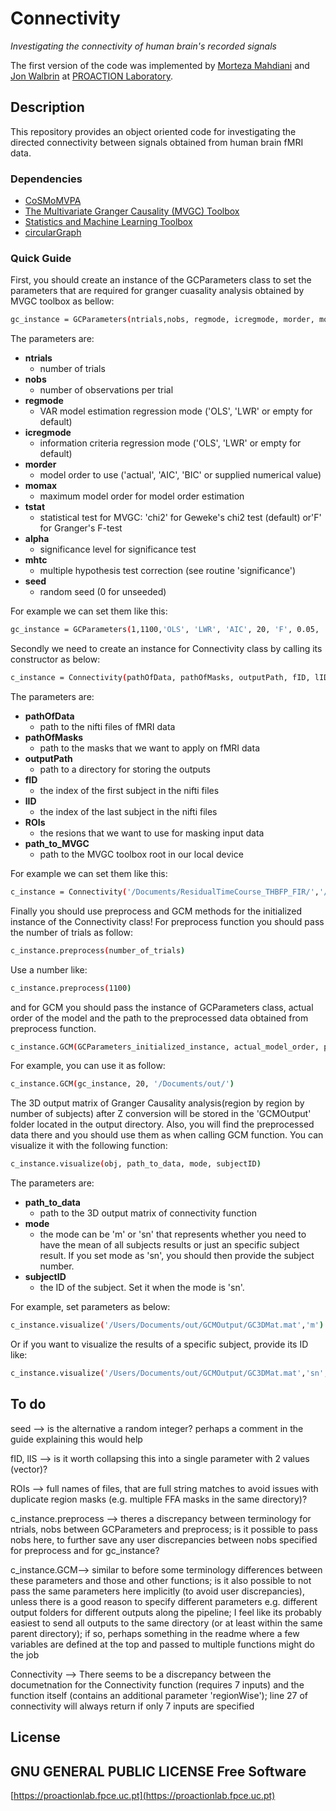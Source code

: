 # Connectivity
_Investigating the connectivity of human brain's recorded signals_

The first version of the code was implemented by [Morteza Mahdiani](https://morteza-mahdiani.github.io/) and [Jon Walbrin](https://orcid.org/0000-0001-9740-4471) at [PROACTION Laboratory](https://proactionlab.fpce.uc.pt/).

## Description
This repository provides an object oriented code for investigating the directed connectivity between signals obtained from human brain fMRI data.

### Dependencies
* [CoSMoMVPA](https://cosmomvpa.org/)
* [The Multivariate Granger Causality (MVGC) Toolbox
](https://www.mathworks.com/matlabcentral/fileexchange/78727-the-multivariate-granger-causality-mvgc-toolbox)
* [Statistics and Machine Learning Toolbox
](https://www.mathworks.com/products/statistics.html)
* [circularGraph](https://www.mathworks.com/matlabcentral/fileexchange/48576-circulargraph/)


### Quick Guide
First, you should create an instance of the GCParameters class to set the parameters that are required for granger cuasality analysis obtained by MVGC toolbox as bellow:

```bash
gc_instance = GCParameters(ntrials,nobs, regmode, icregmode, morder, momax, tstat, alpha, mhtc, seed);
```

The parameters are:

- **ntrials**
	- number of trials
- **nobs**
	- number of observations per trial
- **regmode**
	- VAR model estimation regression mode ('OLS', 'LWR' or empty for default)
- **icregmode**
	-	information criteria regression mode ('OLS', 'LWR' or empty for default)
- **morder**
	- model order to use ('actual', 'AIC', 'BIC' or supplied numerical value)
- **momax**
	- maximum model order for model order estimation
- **tstat**
	- statistical test for MVGC:  'chi2' for Geweke's chi2 test (default) or'F' for Granger's F-test
- **alpha**
 	- significance level for significance test
- **mhtc**
	- multiple hypothesis test correction (see routine 'significance')
- **seed**
	- random seed (0 for unseeded)

For example we can set them like this:

```bash
gc_instance = GCParameters(1,1100,'OLS', 'LWR', 'AIC', 20, 'F', 0.05, 'FDR', 0)
```

Secondly we need to create an instance for Connectivity class by calling its constructor as below:

```bash
c_instance = Connectivity(pathOfData, pathOfMasks, outputPath, fID, lID, ROIs, path_to_MVGC)
```

The parameters are:

- **pathOfData**
	- path to the nifti files of fMRI data
- **pathOfMasks**
	- path to the masks that we want to apply on fMRI data
- **outputPath**
	- path to a directory for storing the outputs
- **fID** 
	- the index of the first subject in the nifti files
- **lID**
	- the index of the last subject in the nifti files
- **ROIs**
	- the resions that we want to use for masking input data
- **path_to_MVGC**
	- path to the MVGC toolbox root in our local device

For example we can set them like this:

```bash
c_instance = Connectivity('/Documents/ResidualTimeCourse_THBFP_FIR/','/Documents/SubjReg_SearchSpaces_GM_ASMasked/','/Documents/out/', 8,10,{'rOFA','rFFA','rSTSF'},'/Applications/MathWorks/MATLAB Add-Ons/Collections/The Multivariate Granger Causality (MVGC) Toolbox' 
```

Finally you should use preprocess and GCM methods for the initialized instance of the Connectivity class! For preprocess function you should pass the number of trials as follow:

```bash
c_instance.preprocess(number_of_trials)
```

Use a number like:

```bash
c_instance.preprocess(1100)
```

and for GCM you should pass the instance of GCParameters class, actual order of the model and the path to the preprocessed data obtained from preprocess function.

```bash
c_instance.GCM(GCParameters_initialized_instance, actual_model_order, path_of_the_preprocessed_data)
```

 For example, you can use it as follow:

```bash
c_instance.GCM(gc_instance, 20, '/Documents/out/')
```

The 3D output matrix of Granger Causality analysis(region by region by number of subjects) after Z conversion will be stored in the 'GCMOutput' folder located in the output directory. Also, you will find the preprocessed data there and you should use them as when calling GCM function. You can visualize it with the following function:

```bash
c_instance.visualize(obj, path_to_data, mode, subjectID)
```

The parameters are:

- **path_to_data**
	- path to the 3D output matrix of connectivity function
- **mode**
	- the mode can be 'm' or 'sn' that represents whether you need to have the mean of all subjects results or just an specific subject result. If you set mode as 'sn', you should then provide the subject number. 
- **subjectID**
	- the ID of the subject. Set it when the mode is 'sn'.

For example, set parameters as below:

```bash
c_instance.visualize('/Users/Documents/out/GCMOutput/GC3DMat.mat','m') 
```

Or if you want to visualize the results of a specific subject, provide its ID like:

```bash
c_instance.visualize('/Users/Documents/out/GCMOutput/GC3DMat.mat','sn', 2) 
```

## To do

seed --> is the alternative a random integer? perhaps a comment in the guide explaining this would help

fID, lIS --> is it worth collapsing this into a single parameter with 2 values (vector)?

ROIs --> full names of files, that are full string matches to avoid issues with duplicate region masks (e.g. multiple FFA masks in the same directory)?

c_instance.preprocess --> theres a discrepancy between terminology for ntrials, nobs between GCParameters and preprocess; is it possible to pass nobs here, to further save any user discrepancies between nobs specified for preprocess and for gc_instance?

c_instance.GCM--> similar to before some terminology differences between these parameters and those and other functions; is it also possible to not pass the same parameters here implicitly (to avoid user discrepancies), unless there is a good reason to specify different parameters e.g. different output folders for different outputs along the pipeline; I feel like its probably easiest to send all outputs to the same directory (or at least within the same parent directory); if so, perhaps something in the readme where a few variables are defined at the top and passed to multiple functions might do the job

Connectivity --> There seems to be a discrepancy between the documetnation for the Connectivity function (requires 7 inputs) and the function itself (contains an additional parameter 'regionWise'); line 27 of connectivity will always return if only 7 inputs are specified

## License

GNU GENERAL PUBLIC LICENSE
**Free Software**
-------

[https://proactionlab.fpce.uc.pt](https://proactionlab.fpce.uc.pt)
